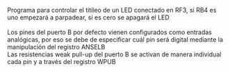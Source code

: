 Programa para controlar el titileo de un LED conectado en RF3, si RB4 es uno empezará a parpadear, si es cero se apagará el LED<br><br>
Los pines del  puerto B por defecto vienen configurados como entradas analógicas, por eso se debe de especificar cuál pin será digital mediante la manipulación del registro ANSELB<br>
Las resistencias weak pull-up del puerto B se activan de manera individual cada pin y a través del registro WPUB<br>
